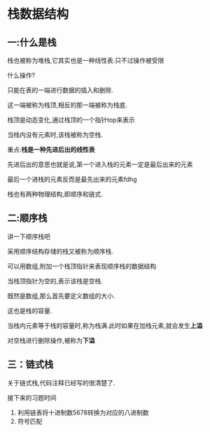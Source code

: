 # 栈数据结构

##  一:什么是栈

栈也被称为堆栈,它其实也是一种线性表.只不过操作被受限

什么操作?

只能在表的一端进行数据的插入和删除.

这一端被称为栈顶,相反的那一端被称为栈底.

栈顶是动态变化,通过栈顶的一个指针top来表示

当栈内没有元素时,该栈被称为空栈.

重点:**栈是一种先进后出的线性表**

先进后出的意思也就是说,第一个进入栈的元素一定是最后出来的元素

最后一个进栈的元素反而是最先出来的元素fdhg

栈也有两种物理结构,即顺序和链式.

## 二:顺序栈

讲一下顺序栈吧

采用顺序结构存储的栈又被称为顺序栈.

可以用数组,附加一个栈顶指针来表现顺序栈的数据结构

当栈顶指针为空的,表示该栈是空栈.

既然是数组,那么首先要定义数组的大小.

这也是栈的容量.

当栈内元素等于栈的容量时,称为栈满.此时如果在加栈元素,就会发生**上溢**

对空栈进行删除操作,被称为**下溢**

## 三：链式栈

关于链式栈,代码注释已经写的很清楚了.

接下来的习题时间

1. 利用链表将十进制数5678转换为对应的八进制数
2. 符号匹配




